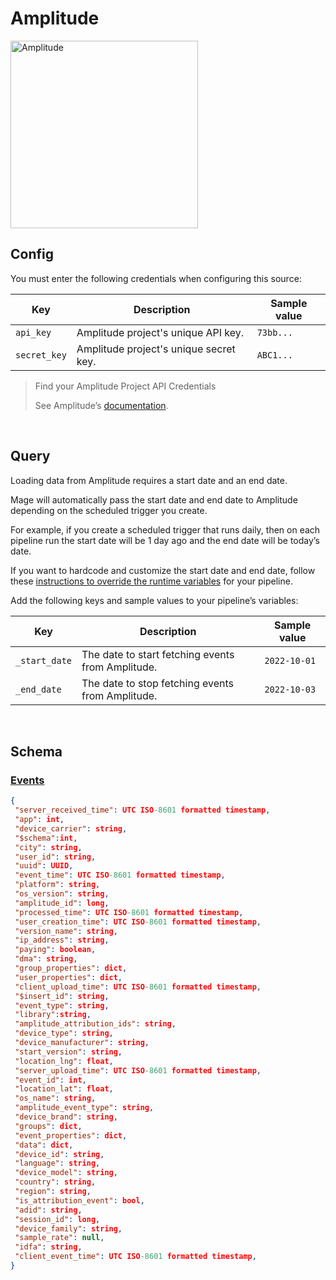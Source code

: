 # Amplitude

<img
  alt="Amplitude"
  src="https://upload.wikimedia.org/wikipedia/commons/thumb/0/02/Amplitude_logo.svg/5000px-Amplitude_logo.svg.png"
  width="300"
/>

## Config

You must enter the following credentials when configuring this source:

| Key | Description | Sample value
| --- | --- | --- |
| `api_key` | Amplitude project's unique API key. | `73bb...` |
| `secret_key` | Amplitude project's unique secret key. | `ABC1...` |

> Find your Amplitude Project API Credentials
>
> See Amplitude’s [documentation](https://www.docs.developers.amplitude.com/analytics/find-api-credentials/).

<br />

## Query

Loading data from Amplitude requires a start date and an end date.

Mage will automatically pass the start date and end date to Amplitude depending on the
scheduled trigger you create.

For example, if you create a scheduled trigger that runs daily, then on each pipeline run the
start date will be 1 day ago and the end date will be today’s date.

If you want to hardcode and customize the start date and end date,
follow these [instructions to override the runtime variables](../../../docs/production/runtime_variables.md)
for your pipeline.

Add the following keys and sample values to your pipeline’s variables:

| Key | Description | Sample value
| --- | --- | --- |
| `_start_date` | The date to start fetching events from Amplitude. | `2022-10-01` |
| `_end_date` | The date to stop fetching events from Amplitude. | `2022-10-03` |

<br />

## Schema

### [Events](https://www.docs.developers.amplitude.com/analytics/apis/export-api/#response-schema)

```json
{
 "server_received_time": UTC ISO-8601 formatted timestamp,
 "app": int,
 "device_carrier": string,
 "$schema":int,
 "city": string,
 "user_id": string,
 "uuid": UUID,
 "event_time": UTC ISO-8601 formatted timestamp,
 "platform": string,
 "os_version": string,
 "amplitude_id": long,
 "processed_time": UTC ISO-8601 formatted timestamp,
 "user_creation_time": UTC ISO-8601 formatted timestamp,
 "version_name": string,
 "ip_address": string,
 "paying": boolean,
 "dma": string,
 "group_properties": dict,
 "user_properties": dict,
 "client_upload_time": UTC ISO-8601 formatted timestamp,
 "$insert_id": string,
 "event_type": string,
 "library":string,
 "amplitude_attribution_ids": string,
 "device_type": string,
 "device_manufacturer": string,
 "start_version": string,
 "location_lng": float,
 "server_upload_time": UTC ISO-8601 formatted timestamp,
 "event_id": int,
 "location_lat": float,
 "os_name": string,
 "amplitude_event_type": string,
 "device_brand": string,
 "groups": dict,
 "event_properties": dict,
 "data": dict,
 "device_id": string,
 "language": string,
 "device_model": string,
 "country": string,
 "region": string,
 "is_attribution_event": bool,
 "adid": string,
 "session_id": long,
 "device_family": string,
 "sample_rate": null,
 "idfa": string,
 "client_event_time": UTC ISO-8601 formatted timestamp,
}

```
